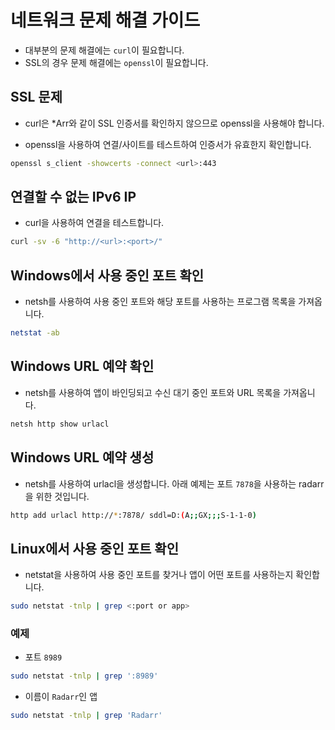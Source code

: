 # 네트워크 문제 해결 가이드

- 대부분의 문제 해결에는 `curl`이 필요합니다.
- SSL의 경우 문제 해결에는 `openssl`이 필요합니다.

## SSL 문제

- curl은 \*Arr와 같이 SSL 인증서를 확인하지 않으므로 openssl을 사용해야 합니다.

- openssl을 사용하여 연결/사이트를 테스트하여 인증서가 유효한지 확인합니다.

```bash
openssl s_client -showcerts -connect <url>:443
```

## 연결할 수 없는 IPv6 IP

- curl을 사용하여 연결을 테스트합니다.

```bash
curl -sv -6 "http://<url>:<port>/"
```

## Windows에서 사용 중인 포트 확인

- netsh를 사용하여 사용 중인 포트와 해당 포트를 사용하는 프로그램 목록을 가져옵니다.

```bash
netstat -ab
```

## Windows URL 예약 확인

- netsh를 사용하여 앱이 바인딩되고 수신 대기 중인 포트와 URL 목록을 가져옵니다.

```bash
netsh http show urlacl
```

## Windows URL 예약 생성

- netsh를 사용하여 urlacl을 생성합니다. 아래 예제는 포트 `7878`을 사용하는 radarr을 위한 것입니다.

```bash
http add urlacl http://*:7878/ sddl=D:(A;;GX;;;S-1-1-0)
```

## Linux에서 사용 중인 포트 확인

- netstat을 사용하여 사용 중인 포트를 찾거나 앱이 어떤 포트를 사용하는지 확인합니다.

```bash
sudo netstat -tnlp | grep <:port or app>
```

### 예제

- 포트 `8989`

```bash
sudo netstat -tnlp | grep ':8989'
```

- 이름이 `Radarr`인 앱

```bash
sudo netstat -tnlp | grep 'Radarr'
```